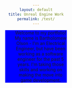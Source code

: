 ```yaml
---
layout: default
title: Unreal Engine Work
permalink: /test/
---
```

<style>
div {
  text-align: center;
  width:200px;
  background:blue;
}
div p{
  padding-left:30px;
}
</style>

<div>
   <p>Welcome to my portfolio! My name is Bartholomew Olson - I'm an Electrical Engineer, but have been working as a software engineer for the past 5 years. I'm taking those skills and working on making the move into game development.</p>
</div>